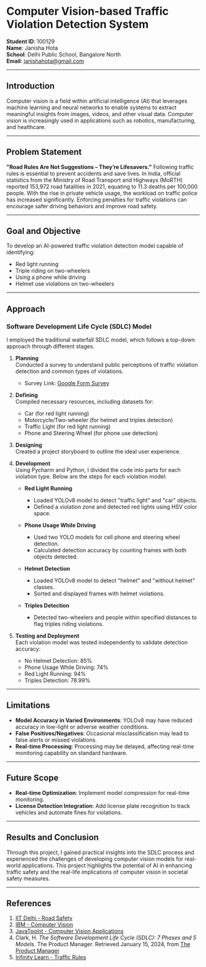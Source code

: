 # Computer Vision-based Traffic Violation Detection System

**Student ID**: 100129  
**Name**: Janisha Hota  
**School**: Delhi Public School, Bangalore North  
**Email**: janishahota@gmail.com  

---

## Introduction
Computer vision is a field within artificial intelligence (AI) that leverages machine learning and neural networks to enable systems to extract meaningful insights from images, videos, and other visual data. Computer vision is increasingly used in applications such as robotics, manufacturing, and healthcare.

---

## Problem Statement
**"Road Rules Are Not Suggestions – They’re Lifesavers."** Following traffic rules is essential to prevent accidents and save lives. In India, official statistics from the Ministry of Road Transport and Highways (MoRTH) reported 153,972 road fatalities in 2021, equating to 11.3 deaths per 100,000 people. With the rise in private vehicle usage, the workload on traffic police has increased significantly. Enforcing penalties for traffic violations can encourage safer driving behaviors and improve road safety.

---

## Goal and Objective
To develop an AI-powered traffic violation detection model capable of identifying:
- Red light running
- Triple riding on two-wheelers
- Using a phone while driving
- Helmet use violations on two-wheelers

---

## Approach

### Software Development Life Cycle (SDLC) Model
I employed the traditional waterfall SDLC model, which follows a top-down approach through different stages.

1. **Planning**  
   Conducted a survey to understand public perceptions of traffic violation detection and common types of violations.  
   - Survey Link: [Google Form Survey](https://forms.gle/ojh6PLXofioks5Te9)  

2. **Defining**  
   Compiled necessary resources, including datasets for:
   - Car (for red light running)
   - Motorcycle/Two-wheeler (for helmet and triples detection)
   - Traffic Light (for red light running)
   - Phone and Steering Wheel (for phone use detection)

3. **Designing**  
   Created a project storyboard to outline the ideal user experience.  

4. **Development**  
   Using Pycharm and Python, I divided the code into parts for each violation type. Below are the steps for each violation model:
   
   - **Red Light Running**  
      - Loaded YOLOv8 model to detect "traffic light" and "car" objects.
      - Defined a violation zone and detected red lights using HSV color space.
   
   - **Phone Usage While Driving**  
      - Used two YOLO models for cell phone and steering wheel detection.
      - Calculated detection accuracy by counting frames with both objects detected.
   
   - **Helmet Detection**  
      - Loaded YOLOv8 model to detect "helmet" and "without helmet" classes.
      - Sorted and displayed frames with helmet violations.
   
   - **Triples Detection**  
      - Detected two-wheelers and people within specified distances to flag triples riding violations.

5. **Testing and Deployment**  
   Each violation model was tested independently to validate detection accuracy:
   - No Helmet Detection: 85%
   - Phone Usage While Driving: 74%
   - Red Light Running: 94%
   - Triples Detection: 78.99%

---

## Limitations
- **Model Accuracy in Varied Environments**: YOLOv8 may have reduced accuracy in low-light or adverse weather conditions.
- **False Positives/Negatives**: Occasional misclassification may lead to false alerts or missed violations.
- **Real-time Processing**: Processing may be delayed, affecting real-time monitoring capability on standard hardware.

---

## Future Scope
- **Real-time Optimization**: Implement model compression for real-time monitoring.
- **License Detection Integration**: Add license plate recognition to track vehicles and automate fines for violations.

---

## Results and Conclusion
Through this project, I gained practical insights into the SDLC process and experienced the challenges of developing computer vision models for real-world applications. This project highlights the potential of AI in enhancing traffic safety and the real-life implications of computer vision in societal safety measures.

---

## References
1. [IIT Delhi - Road Safety](https://tripc.iitd.ac.in/assets/publication/RSI_2023_web.pdf)
2. [IBM - Computer Vision](https://www.ibm.com/topics/computer-vision)
3. [JavaTpoint - Computer Vision Applications](https://www.javatpoint.com/computer-vision-applications)
4. Clark, H. *The Software Development Life Cycle (SDLC): 7 Phases and 5 Models*. The Product Manager. Retrieved January 15, 2024, from [The Product Manager](https://theproductmanager.com/topics/software-development-life-cycle/)
5. [Infinity Learn - Traffic Rules](https://infinitylearn.com/surge/english/slogans/slogans-on-traffic-rules/#:~:text=%E2%80%9CRoad%20Rules%20Are%20Not%20Suggestions,%2C%20Red%20Light%20for%20Risk.%E2%80%9D)
